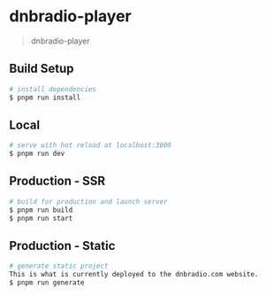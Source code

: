 # dnbradio-player

> dnbradio-player

## Build Setup

```bash
# install dependencies
$ pnpm run install
```

## Local

```bash
# serve with hot reload at localhost:3000
$ pnpm run dev
```

## Production - SSR

```bash
# build for production and launch server
$ pnpm run build
$ pnpm run start
```

## Production - Static

```bash
# generate static project
This is what is currently deployed to the dnbradio.com website.
$ pnpm run generate
```
